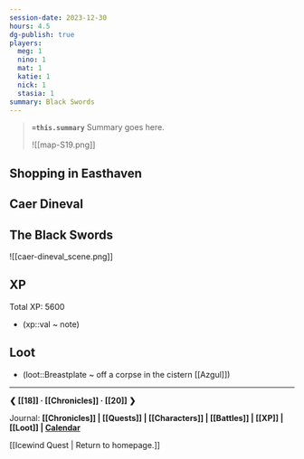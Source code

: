 ```yaml
---
session-date: 2023-12-30
hours: 4.5
dg-publish: true
players:
  meg: 1
  nino: 1
  mat: 1
  katie: 1
  nick: 1
  stasia: 1
summary: Black Swords
---
```


> **`=this.summary`**
> Summary goes here.
>
> ![[map-S19.png]]

## Shopping in Easthaven
## Caer Dineval
## The Black Swords

![[caer-dineval_scene.png]]

## XP
Total XP: 5600
- (xp::val ~ note)

## Loot
- (loot::Breastplate ~ off a corpse in the cistern [[Azgul]])

---
**❮ [[18]] · [[Chronicles]] ·  [[20]] ❯**

Journal: **[[Chronicles]] | [[Quests]] |  [[Characters]] | [[Battles]] | [[XP]] | [[Loot]] | [Calendar](https://app.fantasy-calendar.com/calendars/38f9e3f5098bac1f655a4fb4241f35eb)**

[[Icewind Quest | Return to homepage.]]

